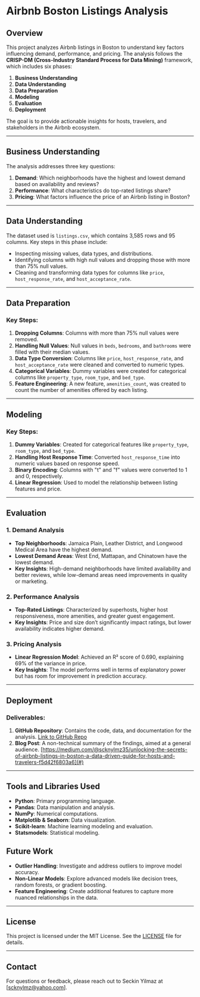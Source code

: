# Airbnb Boston Listings Analysis

## Overview

This project analyzes Airbnb listings in Boston to understand key factors influencing demand, performance, and pricing. The analysis follows the **CRISP-DM (Cross-Industry Standard Process for Data Mining)** framework, which includes six phases:

1. **Business Understanding**
2. **Data Understanding**
3. **Data Preparation**
4. **Modeling**
5. **Evaluation**
6. **Deployment**

The goal is to provide actionable insights for hosts, travelers, and stakeholders in the Airbnb ecosystem.

---

## Business Understanding

The analysis addresses three key questions:

1. **Demand**: Which neighborhoods have the highest and lowest demand based on availability and reviews?
2. **Performance**: What characteristics do top-rated listings share?
3. **Pricing**: What factors influence the price of an Airbnb listing in Boston?

---

## Data Understanding

The dataset used is `listings.csv`, which contains 3,585 rows and 95 columns. Key steps in this phase include:

- Inspecting missing values, data types, and distributions.
- Identifying columns with high null values and dropping those with more than 75% null values.
- Cleaning and transforming data types for columns like `price`, `host_response_rate`, and `host_acceptance_rate`.

---

## Data Preparation

### Key Steps:
1. **Dropping Columns**: Columns with more than 75% null values were removed.
2. **Handling Null Values**: Null values in `beds`, `bedrooms`, and `bathrooms` were filled with their median values.
3. **Data Type Conversion**: Columns like `price`, `host_response_rate`, and `host_acceptance_rate` were cleaned and converted to numeric types.
4. **Categorical Variables**: Dummy variables were created for categorical columns like `property_type`, `room_type`, and `bed_type`.
5. **Feature Engineering**: A new feature, `amenities_count`, was created to count the number of amenities offered by each listing.

---

## Modeling

### Key Steps:
1. **Dummy Variables**: Created for categorical features like `property_type`, `room_type`, and `bed_type`.
2. **Handling Host Response Time**: Converted `host_response_time` into numeric values based on response speed.
3. **Binary Encoding**: Columns with "t" and "f" values were converted to 1 and 0, respectively.
4. **Linear Regression**: Used to model the relationship between listing features and price.

---

## Evaluation

### 1. **Demand Analysis**
- **Top Neighborhoods**: Jamaica Plain, Leather District, and Longwood Medical Area have the highest demand.
- **Lowest Demand Areas**: West End, Mattapan, and Chinatown have the lowest demand.
- **Key Insights**: High-demand neighborhoods have limited availability and better reviews, while low-demand areas need improvements in quality or marketing.

### 2. **Performance Analysis**
- **Top-Rated Listings**: Characterized by superhosts, higher host responsiveness, more amenities, and greater guest engagement.
- **Key Insights**: Price and size don’t significantly impact ratings, but lower availability indicates higher demand.

### 3. **Pricing Analysis**
- **Linear Regression Model**: Achieved an R² score of 0.690, explaining 69% of the variance in price.
- **Key Insights**: The model performs well in terms of explanatory power but has room for improvement in prediction accuracy.

---

## Deployment

### Deliverables:
1. **GitHub Repository**: Contains the code, data, and documentation for the analysis. [Link to GitHub Repo](#)
2. **Blog Post**: A non-technical summary of the findings, aimed at a general audience. [https://medium.com/@scknylmz35/unlocking-the-secrets-of-airbnb-listings-in-boston-a-data-driven-guide-for-hosts-and-travelers-f5d42f6803a6](#)

---

## Tools and Libraries Used

- **Python**: Primary programming language.
- **Pandas**: Data manipulation and analysis.
- **NumPy**: Numerical computations.
- **Matplotlib & Seaborn**: Data visualization.
- **Scikit-learn**: Machine learning modeling and evaluation.
- **Statsmodels**: Statistical modeling.


## Future Work

- **Outlier Handling**: Investigate and address outliers to improve model accuracy.
- **Non-Linear Models**: Explore advanced models like decision trees, random forests, or gradient boosting.
- **Feature Engineering**: Create additional features to capture more nuanced relationships in the data.

---

## License

This project is licensed under the MIT License. See the [LICENSE](LICENSE) file for details.

---

## Contact

For questions or feedback, please reach out to Seckin Yilmaz at [scknylmz@yahoo.com].
